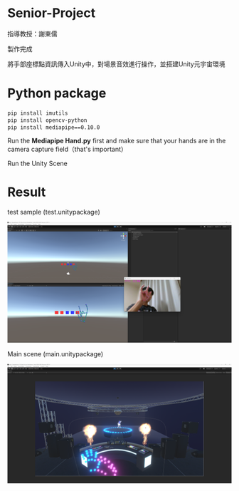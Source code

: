 # Senior-Project

指導教授：謝東儒  

製作完成

將手部座標點資訊傳入Unity中，對場景音效進行操作，並搭建Unity元宇宙環境

# Python package

```
pip install imutils
pip install opencv-python
pip install mediapipe==0.10.0
```

Run the **Mediapipe Hand.py** first and make sure that your hands are in the camera capture field（that's important）

Run the Unity Scene

# Result

test sample (test.unitypackage)

![image](https://github.com/kairaun/MocapWithUnity/blob/main/pic/1.png)  

Main scene (main.unitypackage)

![image](https://github.com/kairaun/MocapWithUnity/blob/main/pic/2.png)  

